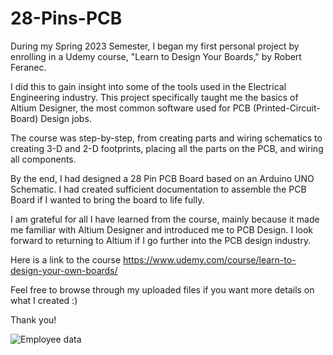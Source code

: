 # 28-Pins-PCB

During my Spring 2023 Semester, I began my first personal project by enrolling in a Udemy course, "Learn to Design Your Boards," by Robert Feranec.

I did this to gain insight into some of the tools used in the Electrical Engineering industry. This project specifically taught me the basics of Altium Designer, the most common software used for PCB (Printed-Circuit-Board) Design jobs.

The course was step-by-step, from creating parts and wiring schematics to creating 3-D and 2-D footprints, placing all the parts on the PCB, and wiring all components.

By the end, I had designed a 28 Pin PCB Board based on an Arduino UNO Schematic. I had created sufficient documentation to assemble the PCB Board if I wanted to bring the board to life fully.

I am grateful for all I have learned from the course, mainly because it made me familiar with Altium Designer and introduced me to PCB Design. I look forward to returning to Altium if I go further into the PCB design industry.

Here is a link to the course
https://www.udemy.com/course/learn-to-design-your-own-boards/

Feel free to browse through my uploaded files if you want more details on what I created :)

Thank you!

![Employee data](/28-Pins-PCB/!ReleasedFiles/PCBtop.png?raw=true "Employee Data title")
